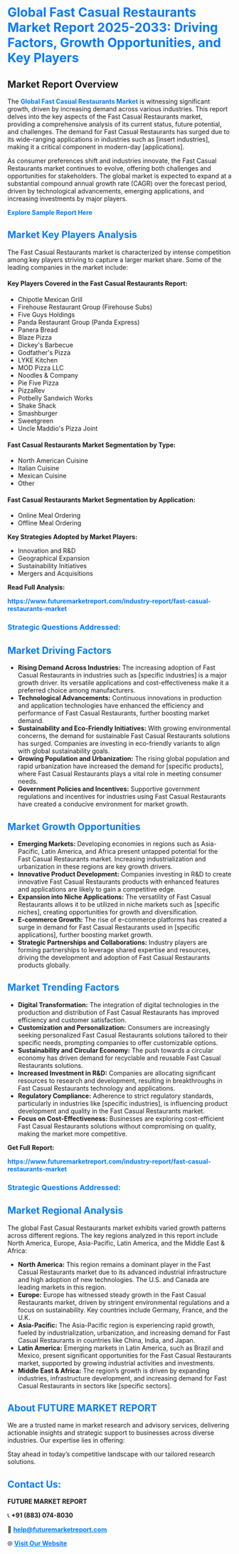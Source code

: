 <h1 style="color: #007BFF;">Global Fast Casual Restaurants Market Report 2025-2033: Driving Factors, Growth Opportunities, and Key Players</h1>

<section id="overview">
<h2>Market Report Overview</h2>
<p>The <a href="https://www.futuremarketreport.com/industry-report/fast-casual-restaurants-market" style="color: #007BFF; text-decoration: none;"><strong>Global Fast Casual Restaurants Market</strong></a> is witnessing significant growth, driven by increasing demand across various industries. This report delves into the key aspects of the Fast Casual Restaurants market, providing a comprehensive analysis of its current status, future potential, and challenges. The demand for Fast Casual Restaurants has surged due to its wide-ranging applications in industries such as [insert industries], making it a critical component in modern-day [applications].</p>
<p>As consumer preferences shift and industries innovate, the Fast Casual Restaurants market continues to evolve, offering both challenges and opportunities for stakeholders. The global market is expected to expand at a substantial compound annual growth rate (CAGR) over the forecast period, driven by technological advancements, emerging applications, and increasing investments by major players.</p>
</section>

<section id="overview">
<p><a href="https://www.futuremarketreport.com/request-sample/reportId=51385" style="color: #007BFF; text-decoration: none;"><strong>Explore Sample Report Here</strong></a></p>
</section>

<section id="key-players">
<h2 style="color: #007BFF;">Market Key Players Analysis</h2>
<p>The Fast Casual Restaurants market is characterized by intense competition among key players striving to capture a larger market share. Some of the leading companies in the market include:</p>
<h4>Key Players Covered in the Fast Casual Restaurants Report:</h4>
<ul><li>Chipotle Mexican Grill</li><li>Firehouse Restaurant Group (Firehouse Subs)</li><li>Five Guys Holdings</li><li>Panda Restaurant Group (Panda Express)</li><li>Panera Bread</li><li>Blaze Pizza</li><li>Dickey&#039;s Barbecue</li><li>Godfather&#039;s Pizza</li><li>LYKE Kitchen</li><li>MOD Pizza LLC</li><li>Noodles &amp; Company</li><li>Pie Five Pizza</li><li>PizzaRev</li><li>Potbelly Sandwich Works</li><li>Shake Shack</li><li>Smashburger</li><li>Sweetgreen</li><li>Uncle Maddio&#039;s Pizza Joint</li></ul>
<h4>Fast Casual Restaurants Market Segmentation by Type:</h4>
<ul><li>North American Cuisine</li><li>Italian Cuisine</li><li>Mexican Cuisine</li><li>Other</li></ul>

<h4>Fast Casual Restaurants Market Segmentation by Application:</h4>
<ul><li>Online Meal Ordering</li><li>Offline Meal Ordering</li></ul>
<p><strong>Key Strategies Adopted by Market Players:</strong></p>
<ul>
<li>Innovation and R&D</li>
<li>Geographical Expansion</li>
<li>Sustainability Initiatives</li>
<li>Mergers and Acquisitions</li>
</ul>
</section>

<section>
<p><strong>Read Full Analysis: </strong></p><a href="https://www.futuremarketreport.com/industry-report/fast-casual-restaurants-market" style="color: #007BFF; text-decoration: none;"><strong>https://www.futuremarketreport.com/industry-report/fast-casual-restaurants-market</strong></a>
<h3 style="color: #007BFF;">Strategic Questions Addressed:</h3>
</section>

<section id="driving-factors">
<h2 style="color: #007BFF;">Market Driving Factors</h2>
<ul>
<li><strong>Rising Demand Across Industries:</strong> The increasing adoption of Fast Casual Restaurants in industries such as [specific industries] is a major growth driver. Its versatile applications and cost-effectiveness make it a preferred choice among manufacturers.</li>
<li><strong>Technological Advancements:</strong> Continuous innovations in production and application technologies have enhanced the efficiency and performance of Fast Casual Restaurants, further boosting market demand.</li>
<li><strong>Sustainability and Eco-Friendly Initiatives:</strong> With growing environmental concerns, the demand for sustainable Fast Casual Restaurants solutions has surged. Companies are investing in eco-friendly variants to align with global sustainability goals.</li>
<li><strong>Growing Population and Urbanization:</strong> The rising global population and rapid urbanization have increased the demand for [specific products], where Fast Casual Restaurants plays a vital role in meeting consumer needs.</li>
<li><strong>Government Policies and Incentives:</strong> Supportive government regulations and incentives for industries using Fast Casual Restaurants have created a conducive environment for market growth.</li>
</ul>
</section>

<section id="growth-opportunities">
<h2 style="color: #007BFF;">Market Growth Opportunities</h2>
<ul>
<li><strong>Emerging Markets:</strong> Developing economies in regions such as Asia-Pacific, Latin America, and Africa present untapped potential for the Fast Casual Restaurants market. Increasing industrialization and urbanization in these regions are key growth drivers.</li>
<li><strong>Innovative Product Development:</strong> Companies investing in R&D to create innovative Fast Casual Restaurants products with enhanced features and applications are likely to gain a competitive edge.</li>
<li><strong>Expansion into Niche Applications:</strong> The versatility of Fast Casual Restaurants allows it to be utilized in niche markets such as [specific niches], creating opportunities for growth and diversification.</li>
<li><strong>E-commerce Growth:</strong> The rise of e-commerce platforms has created a surge in demand for Fast Casual Restaurants used in [specific applications], further boosting market growth.</li>
<li><strong>Strategic Partnerships and Collaborations:</strong> Industry players are forming partnerships to leverage shared expertise and resources, driving the development and adoption of Fast Casual Restaurants products globally.</li>
</ul>
</section>

<section id="trending-factors">
<h2 style="color: #007BFF;">Market Trending Factors</h2>
<ul>
<li><strong>Digital Transformation:</strong> The integration of digital technologies in the production and distribution of Fast Casual Restaurants has improved efficiency and customer satisfaction.</li>
<li><strong>Customization and Personalization:</strong> Consumers are increasingly seeking personalized Fast Casual Restaurants solutions tailored to their specific needs, prompting companies to offer customizable options.</li>
<li><strong>Sustainability and Circular Economy:</strong> The push towards a circular economy has driven demand for recyclable and reusable Fast Casual Restaurants solutions.</li>
<li><strong>Increased Investment in R&D:</strong> Companies are allocating significant resources to research and development, resulting in breakthroughs in Fast Casual Restaurants technology and applications.</li>
<li><strong>Regulatory Compliance:</strong> Adherence to strict regulatory standards, particularly in industries like [specific industries], is influencing product development and quality in the Fast Casual Restaurants market.</li>
<li><strong>Focus on Cost-Effectiveness:</strong> Businesses are exploring cost-efficient Fast Casual Restaurants solutions without compromising on quality, making the market more competitive.</li>
</ul>
</section>

<section>
<p><strong>Get Full Report: </strong></p><a href="https://www.futuremarketreport.com/industry-report/fast-casual-restaurants-market" style="color: #007BFF; text-decoration: none;"><strong>https://www.futuremarketreport.com/industry-report/fast-casual-restaurants-market</strong></a>
<h3 style="color: #007BFF;">Strategic Questions Addressed:</h3>
</section>


<section id="regional-analysis">
<h2 style="color: #007BFF;">Market Regional Analysis</h2>
<p>The global Fast Casual Restaurants market exhibits varied growth patterns across different regions. The key regions analyzed in this report include North America, Europe, Asia-Pacific, Latin America, and the Middle East & Africa:</p>
<ul>
<li><strong>North America:</strong> This region remains a dominant player in the Fast Casual Restaurants market due to its advanced industrial infrastructure and high adoption of new technologies. The U.S. and Canada are leading markets in this region.</li>
<li><strong>Europe:</strong> Europe has witnessed steady growth in the Fast Casual Restaurants market, driven by stringent environmental regulations and a focus on sustainability. Key countries include Germany, France, and the U.K.</li>
<li><strong>Asia-Pacific:</strong> The Asia-Pacific region is experiencing rapid growth, fueled by industrialization, urbanization, and increasing demand for Fast Casual Restaurants in countries like China, India, and Japan.</li>
<li><strong>Latin America:</strong> Emerging markets in Latin America, such as Brazil and Mexico, present significant opportunities for the Fast Casual Restaurants market, supported by growing industrial activities and investments.</li>
<li><strong>Middle East & Africa:</strong> The region’s growth is driven by expanding industries, infrastructure development, and increasing demand for Fast Casual Restaurants in sectors like [specific sectors].</li>
</ul>
</section>

<footer>
<h2 style="color: #007BFF;">About FUTURE MARKET REPORT</h2>
<p>We are a trusted name in market research and advisory services, delivering actionable insights and strategic support to businesses across diverse industries. Our expertise lies in offering:</p>

<p>Stay ahead in today’s competitive landscape with our tailored research solutions.</p>

<h2 style="color: #007BFF;">Contact Us:</h2>
<p><strong>FUTURE MARKET REPORT</strong></p>
<p>📞 <strong>+91 (883) 074-8030</strong></p>
<p>📧 <strong><a href="mailto:help@futuremarketreport.com" style="color: #007BFF;">help@futuremarketreport.com</a></strong></p>
<p>🌐 <strong><a href="https://www.futuremarketreport.com/" style="color: #007BFF;">Visit Our Website</a></strong></p>
</footer>